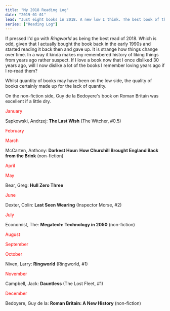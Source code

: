 ```yaml
---
title: "My 2018 Reading Log"
date: "2019-01-01"
lead: "Just eight books in 2018. A new low I think. The best book of the year would be between Larry Niven's *Ringworld*, Greg Bear's *Hull Zero Three* and Andrzej Sapkowski's *The Last Wish*."
series: ["Reading Log"]
---
```


<!--more-->

If pressed I'd go with *Ringworld* as being the best read of 2018. Which is odd, given that I actually bought the book back in the early 1990s and started reading it back then and gave up. It is strange how things change over time. In a way it kinda makes my remembered history of liking things from years ago rather suspect. If I love a book now that I once disliked 30 years ago, will I now dislike a lot of the books I remember loving years ago if I re-read them?

Whilst quantity of books may have been on the low side, the quality of books certainly made up for the lack of quantity.

On the non-fiction side, Guy de la Bedoyere's book on Roman Britain was excellent if a little dry.

<span style="color: #ff0000;">January</span>

Sapkowski, Andrzej: **The Last Wish** (The Witcher, #0.5)

<span style="color: #ff0000;">February</span>

<span style="color: #ff0000;">March</span>

McCarten, Anthony: **Darkest Hour: How Churchill Brought England Back from the Brink** (non-fiction)

<span style="color: #ff0000;">April</span>

<span style="color: #ff0000;">May</span>

Bear, Greg: **Hull Zero Three**

<span style="color: #ff0000;">June</span>

Dexter, Colin: **Last Seen Wearing** (Inspector Morse, #2)

<span style="color: #ff0000;">July</span>

Economist, The: **Megatech: Technology in 2050** (non-fiction)

<span style="color: #ff0000;">August</span>

<span style="color: #ff0000;">September</span>

<span style="color: #ff0000;">October</span>

Niven, Larry: **Ringworld** (Ringworld, #1)

<span style="color: #ff0000;">November</span>

Campbell, Jack: **Dauntless** (The Lost Fleet, #1)

<span style="color: #ff0000;">December</span>

Bedoyere, Guy de la: **Roman Britain: A New History** (non-fiction)
